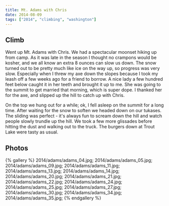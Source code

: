 ```yaml
---
title: Mt. Adams with Chris
date: 2014-08-09
tags: ["2014", "climbing", "washington"]
---
```


<h2>Climb</h2>

Went up Mt. Adams with Chris. We had a spectacular moonset hiking up from camp. As it was late in the season I thought no crampons would be kosher, and we all know an extra 8 ounces can slow us down.  The snow turned out to be pretty much like ice on the way up, so progress was very slow.  Especially when I threw my axe down the slopes because I took my leash off a few weeks ago for a friend to borrow.  A nice lady a few hundred feet below caught it in her teeth and brought it up to me.  She was going to the summit to get married that morning, which is super dope.  I thanked her for the axe, and slipped up the hill to catch up with Chris.

On the top we hung out for a while; ok, I fell asleep on the summit for a long time.  After waiting for the snow to soften we headed down on our tukases.  The sliding was perfect - it's always fun to scream down the hill and watch people slowly trundle up the hill.  We took a few more glissades before hitting the dust and walking out to the truck.  The burgers down at Trout Lake were tasty as usual.

<h2>Photos</h2>

{% gallery %}
2014/adams/adams_04.jpg;
2014/adams/adams_05.jpg;
2014/adams/adams_09.jpg;
2014/adams/adams_11.jpg;
2014/adams/adams_13.jpg;
2014/adams/adams_14.jpg;
2014/adams/adams_20.jpg;
2014/adams/adams_21.jpg;
2014/adams/adams_22.jpg;
2014/adams/adams_24.jpg;
2014/adams/adams_25.jpg;
2014/adams/adams_27.jpg;
2014/adams/adams_30.jpg;
2014/adams/adams_34.jpg;
2014/adams/adams_35.jpg;
{% endgallery %}
